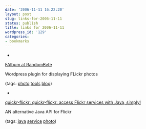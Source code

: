 ```yaml
---
date: '2006-11-11 16:22:20'
layout: post
slug: links-for-2006-11-11
status: publish
title: links for 2006-11-11
wordpress_id: '129'
categories:
- bookmarks
---
```



	
  * 
		

[FAlbum at RandomByte](http://www.randombyte.net/blog/projects/falbum/)


		

Wordpress plugin for displaying FLickr photos


		

(tags: [photo](http://del.icio.us/eob/photo) [tools](http://del.icio.us/eob/tools) [blog](http://del.icio.us/eob/blog))


	

	
  * 
		

[quickr-flickr: quickr-flickr: access Flickr services with Java, simply!](https://quickr-flickr.dev.java.net/)


		

AN alternative Java API for Flickr


		

(tags: [java](http://del.icio.us/eob/java) [service](http://del.icio.us/eob/service) [photo](http://del.icio.us/eob/photo))


	




